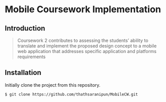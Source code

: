 # Mobile Coursework Implementation

## Introduction

> Coursework 2 contributes to assessing the students’ ability to translate and implement the proposed design concept to a mobile web application that addresses specific application and platforms requirements

## Installation

Initially clone the project from this repository.

```sh
$ git clone https://github.com/thathsaranipun/MobileCW.git
```
